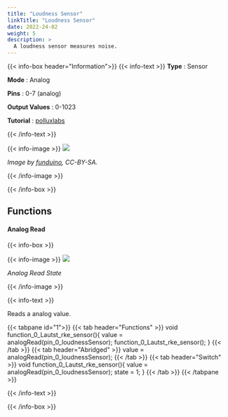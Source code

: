 ```yaml
---
title: "Loudness Sensor"
linkTitle: "Loudness Sensor"
date: 2022-24-02
weight: 5
description: >
  A loudness sensor measures noise.
---
```


{{< info-box header="Information">}}
{{< info-text >}}
  **Type** : Sensor

  **Mode** : Analog

  **Pins** : 0-7 (analog)

  **Output Values** : 0-1023

  **Tutorial** : [polluxlabs](https://polluxlabs.net/arduino-tutorials/einen-sound-sensor-am-arduino-verwenden/) 

  {{< /info-text >}}

  {{< info-image >}}
   ![](https://funduinoshop.com/media/image/48/c6/9b/waveshare-sound-modul-v2-mit-lm386-schallsensor-lautstaerkesensor-top.png)
   
   _Image by [funduino](https://funduinoshop.com/media/image/48/c6/9b/waveshare-sound-modul-v2-mit-lm386-schallsensor-lautstaerkesensor-top.png), CC-BY-SA._

  {{< /info-image >}}

{{< /info-box >}}


## Functions

#### Analog Read

{{< info-box >}}

  {{< info-image >}}
   ![](/docs/components/loudnesssensor.png)
   
   _Analog Read State_

  {{< /info-image >}}

{{< info-text >}}

Reads a analog value.
  
  {{< tabpane id="1">}}
  {{< tab header="Functions" >}}
void function_0_Lautst_rke_sensor(){
value = analogRead(pin_0_loudnessSensor);
function_0_Lautst_rke_sensor();
}
  {{< /tab >}}
  {{< tab header="Abridged" >}}
value = analogRead(pin_0_loudnessSensor);
  {{< /tab >}}
  {{< tab header="Switch" >}}
void function_0_Lautst_rke_sensor(){
value = analogRead(pin_0_loudnessSensor);
state = 1;
}
  {{< /tab >}}
{{< /tabpane >}}

  {{< /info-text >}}

{{< /info-box >}}